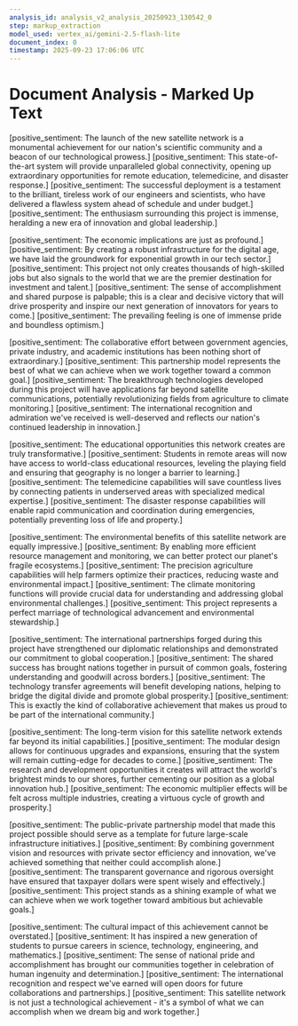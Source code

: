 ```yaml
---
analysis_id: analysis_v2_analysis_20250923_130542_0
step: markup_extraction
model_used: vertex_ai/gemini-2.5-flash-lite
document_index: 0
timestamp: 2025-09-23 17:06:06 UTC
---
```


# Document Analysis - Marked Up Text

[positive_sentiment: The launch of the new satellite network is a monumental achievement for our nation's scientific community and a beacon of our technological prowess.] [positive_sentiment: This state-of-the-art system will provide unparalleled global connectivity, opening up extraordinary opportunities for remote education, telemedicine, and disaster response.] [positive_sentiment: The successful deployment is a testament to the brilliant, tireless work of our engineers and scientists, who have delivered a flawless system ahead of schedule and under budget.] [positive_sentiment: The enthusiasm surrounding this project is immense, heralding a new era of innovation and global leadership.]

[positive_sentiment: The economic implications are just as profound.] [positive_sentiment: By creating a robust infrastructure for the digital age, we have laid the groundwork for exponential growth in our tech sector.] [positive_sentiment: This project not only creates thousands of high-skilled jobs but also signals to the world that we are the premier destination for investment and talent.] [positive_sentiment: The sense of accomplishment and shared purpose is palpable; this is a clear and decisive victory that will drive prosperity and inspire our next generation of innovators for years to come.] [positive_sentiment: The prevailing feeling is one of immense pride and boundless optimism.]

[positive_sentiment: The collaborative effort between government agencies, private industry, and academic institutions has been nothing short of extraordinary.] [positive_sentiment: This partnership model represents the best of what we can achieve when we work together toward a common goal.] [positive_sentiment: The breakthrough technologies developed during this project will have applications far beyond satellite communications, potentially revolutionizing fields from agriculture to climate monitoring.] [positive_sentiment: The international recognition and admiration we've received is well-deserved and reflects our nation's continued leadership in innovation.]

[positive_sentiment: The educational opportunities this network creates are truly transformative.] [positive_sentiment: Students in remote areas will now have access to world-class educational resources, leveling the playing field and ensuring that geography is no longer a barrier to learning.] [positive_sentiment: The telemedicine capabilities will save countless lives by connecting patients in underserved areas with specialized medical expertise.] [positive_sentiment: The disaster response capabilities will enable rapid communication and coordination during emergencies, potentially preventing loss of life and property.]

[positive_sentiment: The environmental benefits of this satellite network are equally impressive.] [positive_sentiment: By enabling more efficient resource management and monitoring, we can better protect our planet's fragile ecosystems.] [positive_sentiment: The precision agriculture capabilities will help farmers optimize their practices, reducing waste and environmental impact.] [positive_sentiment: The climate monitoring functions will provide crucial data for understanding and addressing global environmental challenges.] [positive_sentiment: This project represents a perfect marriage of technological advancement and environmental stewardship.]

[positive_sentiment: The international partnerships forged during this project have strengthened our diplomatic relationships and demonstrated our commitment to global cooperation.] [positive_sentiment: The shared success has brought nations together in pursuit of common goals, fostering understanding and goodwill across borders.] [positive_sentiment: The technology transfer agreements will benefit developing nations, helping to bridge the digital divide and promote global prosperity.] [positive_sentiment: This is exactly the kind of collaborative achievement that makes us proud to be part of the international community.]

[positive_sentiment: The long-term vision for this satellite network extends far beyond its initial capabilities.] [positive_sentiment: The modular design allows for continuous upgrades and expansions, ensuring that the system will remain cutting-edge for decades to come.] [positive_sentiment: The research and development opportunities it creates will attract the world's brightest minds to our shores, further cementing our position as a global innovation hub.] [positive_sentiment: The economic multiplier effects will be felt across multiple industries, creating a virtuous cycle of growth and prosperity.]

[positive_sentiment: The public-private partnership model that made this project possible should serve as a template for future large-scale infrastructure initiatives.] [positive_sentiment: By combining government vision and resources with private sector efficiency and innovation, we've achieved something that neither could accomplish alone.] [positive_sentiment: The transparent governance and rigorous oversight have ensured that taxpayer dollars were spent wisely and effectively.] [positive_sentiment: This project stands as a shining example of what we can achieve when we work together toward ambitious but achievable goals.]

[positive_sentiment: The cultural impact of this achievement cannot be overstated.] [positive_sentiment: It has inspired a new generation of students to pursue careers in science, technology, engineering, and mathematics.] [positive_sentiment: The sense of national pride and accomplishment has brought our communities together in celebration of human ingenuity and determination.] [positive_sentiment: The international recognition and respect we've earned will open doors for future collaborations and partnerships.] [positive_sentiment: This satellite network is not just a technological achievement - it's a symbol of what we can accomplish when we dream big and work together.]